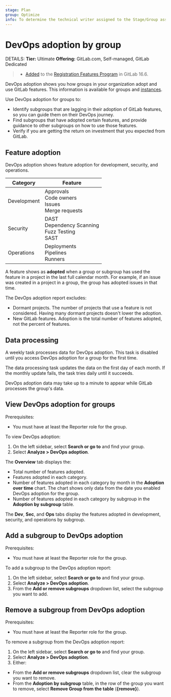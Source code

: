 ```yaml
---
stage: Plan
group: Optimize
info: To determine the technical writer assigned to the Stage/Group associated with this page, see https://handbook.gitlab.com/handbook/product/ux/technical-writing/#assignments
---
```


# DevOps adoption by group

DETAILS:
**Tier:** Ultimate
**Offering:** GitLab.com, Self-managed, GitLab Dedicated

> - [Added](https://gitlab.com/gitlab-org/gitlab/-/issues/367093) to the [Registration Features Program](../../../administration/settings/usage_statistics.md#registration-features-program) in GitLab 16.6.

DevOps adoption shows you how groups in your organization adopt and use GitLab features.
This information is available for groups and [instances](../../../administration/analytics/dev_ops_reports.md).

Use DevOps adoption for groups to:

- Identify subgroups that are lagging in their adoption of GitLab features, so you can guide them on
  their DevOps journey.
- Find subgroups that have adopted certain features, and provide guidance to other subgroups on
  how to use those features.
- Verify if you are getting the return on investment that you expected from GitLab.

## Feature adoption

DevOps adoption shows feature adoption for development, security, and operations.

| Category    | Feature |
|-------------|---------|
| Development | Approvals<br>Code owners<br>Issues<br>Merge requests |
| Security    | DAST<br>Dependency Scanning<br>Fuzz Testing<br>SAST |
| Operations  | Deployments<br>Pipelines<br>Runners |

A feature shows as **adopted** when a group or subgroup has used the feature in a project in the last full calendar month.
For example, if an issue was created in a project in a group, the group has adopted issues in that time.

The DevOps adoption report excludes:

- Dormant projects. The number of projects that use a feature is not considered. Having many dormant projects doesn't lower the adoption.
- New GitLab features. Adoption is the total number of features adopted, not the percent of features.

## Data processing

A weekly task processes data for DevOps adoption.
This task is disabled until you access DevOps adoption for a group for the first time.

The data processing task updates the data on the first day of each month.
If the monthly update fails, the task tries daily until it succeeds.

DevOps adoption data may take up to a minute to appear while GitLab processes the group's data.

## View DevOps adoption for groups

Prerequisites:

- You must have at least the Reporter role for the group.

To view DevOps adoption:

1. On the left sidebar, select **Search or go to** and find your group.
1. Select **Analyze > DevOps adoption**.

The **Overview** tab displays the:

- Total number of features adopted.
- Features adopted in each category.
- Number of features adopted in each category by month in the **Adoption over time** chart.
The chart shows only data from the date you enabled DevOps adoption for the group.
- Number of features adopted in each category by subgroup in the **Adoption by subgroup** table.

The **Dev**, **Sec**, and **Ops** tabs display the features adopted in development, security, and operations by subgroup.

## Add a subgroup to DevOps adoption

Prerequisites:

- You must have at least the Reporter role for the group.

To add a subgroup to the DevOps adoption report:

1. On the left sidebar, select **Search or go to** and find your group.
1. Select **Analyze > DevOps adoption**.
1. From the **Add or remove subgroups** dropdown list, select the subgroup you want to add.

## Remove a subgroup from DevOps adoption

Prerequisites:

- You must have at least the Reporter role for the group.

To remove a subgroup from the DevOps adoption report:

1. On the left sidebar, select **Search or go to** and find your group.
1. Select **Analyze > DevOps adoption**.
1. Either:

- From the **Add or remove subgroups** dropdown list, clear the subgroup you want to remove.
- From the **Adoption by subgroup** table, in the row of the group you want to remove, select
**Remove Group from the table** (**{remove}**).
